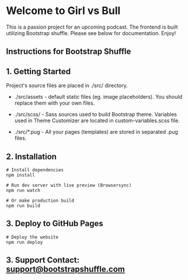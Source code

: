 # Welcome to Girl vs Bull

This is a passion project for an upcoming podcast. The frontend is built utilizing Bootstrap shuffle. Please see below for documentation. Enjoy!

## Instructions for Bootstrap Shuffle

## 1. Getting Started

Project's source files are placed in ./src/ directory.

* ./src/assets - default static files (eg. image placeholders). You should replace them with your own files.

* ./src/scss/ - Sass sources used to build Bootstrap theme. Variables used in Theme Customizer are located in custom-variables.scss file.

* ./src/*.pug - All your pages (templates) are stored in separated .pug files.

## 2. Installation

```
# Install dependencies
npm install

# Run dev server with live preview (Browsersync)
npm run watch

# Or make production build
npm run build
```

## 3. Deploy to GitHub Pages

```
# Deploy the website
npm run deploy
```

## 3. Support Contact: support@bootstrapshuffle.com
